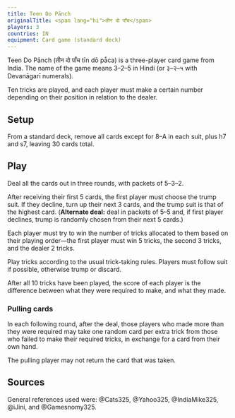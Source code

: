 ```yaml
---
title: Teen Do Pānch
originalTitle: <span lang="hi">तीन दो पाँच</span>
players: 3
countries: IN
equipment: Card game (standard deck)
---
```


<p class="lead">
<span lang="hi-Latn" class="noun aka">Teen Do Pānch</span> (<span lang="hi" class="aka">तीन दो पाँच</span> <span lang="hi-Latn">tīn dō pā̃ca</span>) is a three-player card game from India. The name of the game means 3–2–5 in Hindi (or <span lang="hi">३–२–५</span> with Devanāgarī numerals).
</p>

Ten tricks are played, and each player must make a certain number depending on
their position in relation to the dealer.

## Setup

From a standard deck, remove all cards except for <Cards>8–A</Cards> in each
suit, plus <Cards>h7</Cards> and <Cards>s7</Cards>, leaving 30 cards total.

## Play

Deal all the cards out in three rounds, with packets of 5–3–2.

After receiving their first 5 cards, the first player must choose the trump
suit. If they decline, turn up their next 3 cards, and the trump suit is that of
the highest card. (**Alternate deal:** deal in packets of 5–5 and, if first
player declines, trump is randomly chosen from their next 5 cards.)

Each player must try to win the number of tricks allocated to them based on
their playing order—the first player must win 5 tricks, the second 3 tricks, and
the dealer 2 tricks.

Play tricks according to the usual trick-taking rules. Players must follow suit
if possible, otherwise trump or discard.

After all 10 tricks have been played, the score of each player is the difference
between what they were required to make, and what they made.

### Pulling cards

In each following round, after the deal, those players who made more than they
were required may take one random card per extra trick from those who failed to
make their required tricks, in exchange for a card from their own hand.

The pulling player may not return the card that was taken.

## Sources

General references used were: @Cats325, @Yahoo325, @IndiaMike325, @iJini, and @Gamesnomy325.
